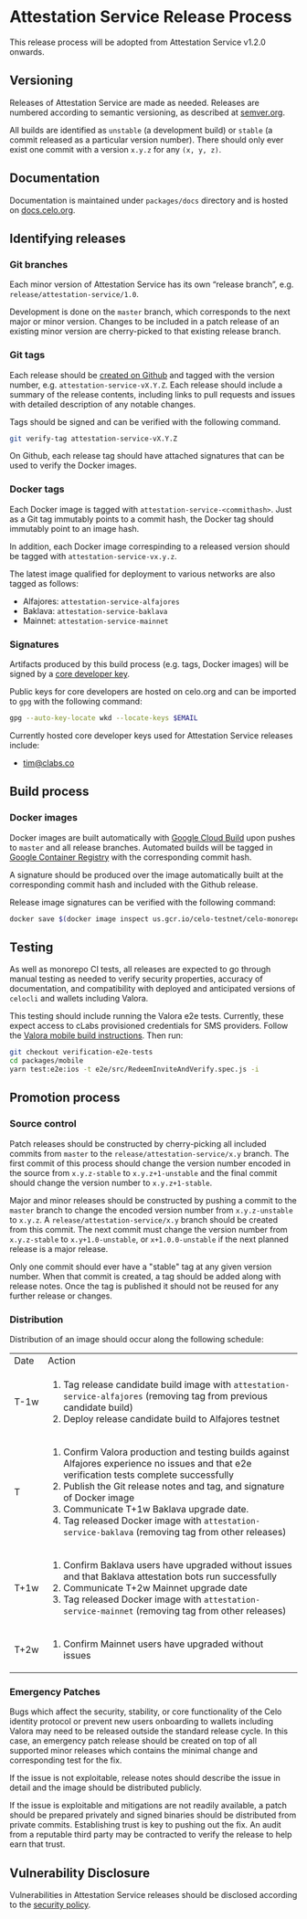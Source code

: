 # Attestation Service Release Process

This release process will be adopted from Attestation Service v1.2.0 onwards.

## Versioning

Releases of Attestation Service are made as needed. Releases are numbered according to semantic versioning, as described at [semver.org](https://semver.org).

All builds are identified as `unstable` (a development build) or `stable` (a commit released as a particular version number). There should only ever exist one commit with a version `x.y.z` for any `(x, y, z)`.

## Documentation

Documentation is maintained under `packages/docs` directory and is hosted on [docs.celo.org](https://docs.celo.org/validator-guide/attestation-service).

## Identifying releases

### Git branches

Each minor version of Attestation Service has its own “release branch”, e.g. `release/attestation-service/1.0`.

Development is done on the `master` branch, which corresponds to the next major or minor version. Changes to be included in a patch release of an existing minor version are cherry-picked to that existing release branch.

### Git tags

Each release should be [created on Github](https://github.com/celo-org/celo-monorepo/releases) and tagged with the version number, e.g. `attestation-service-vX.Y.Z`. Each release should include a summary of the release contents, including links to pull requests and issues with detailed description of any notable changes.

Tags should be signed and can be verified with the following command.

```bash
git verify-tag attestation-service-vX.Y.Z
```

On Github, each release tag should have attached signatures that can be used to verify the Docker images.

### Docker tags

Each Docker image is tagged with `attestation-service-<commithash>`. Just as a Git tag immutably points to a commit hash, the Docker tag should immutably point to an image hash.

In addition, each Docker image correspinding to a released version should be tagged with `attestation-service-vx.y.z`.

The latest image qualified for deployment to various networks are also tagged as follows:

- Alfajores: `attestation-service-alfajores`
- Baklava: `attestation-service-baklava`
- Mainnet: `attestation-service-mainnet`

### Signatures

Artifacts produced by this build process (e.g. tags, Docker images) will be signed by a [core developer key](https://github.com/celo-org/celo-monorepo/blob/master/developer_key_publishing.md).

Public keys for core developers are hosted on celo.org and can be imported to `gpg` with the following command:

```bash
gpg --auto-key-locate wkd --locate-keys $EMAIL
```

Currently hosted core developer keys used for Attestation Service releases include:

- tim@clabs.co

## Build process

### Docker images

Docker images are built automatically with [Google Cloud Build](https://cloud.google.com/cloud-build) upon pushes to `master` and all release branches. Automated builds will be tagged in [Google Container Registry](https://cloud.google.com/container-registry) with the corresponding commit hash.

A signature should be produced over the image automatically built at the corresponding commit hash and included with the Github release.

Release image signatures can be verified with the following command:

```bash
docker save $(docker image inspect us.gcr.io/celo-testnet/celo-monorepo:attestation-service-vX.Y.Z -f '{{ .Id }}') | gpg --verify attestation-service-vX.Y.Z.docker.asc -
```

## Testing

As well as monorepo CI tests, all releases are expected to go through manual testing as needed to verify security properties, accuracy of documentation, and compatibility with deployed and anticipated versions of `celocli` and wallets including Valora.

This testing should include running the Valora e2e tests. Currently, these expect access to cLabs provisioned credentials for SMS providers. Follow the [Valora mobile build instructions](https://github.com/celo-org/wallet/blob/master/packages/mobile/README.md#setup). Then run:

```bash
git checkout verification-e2e-tests
cd packages/mobile
yarn test:e2e:ios -t e2e/src/RedeemInviteAndVerify.spec.js -i
```

## Promotion process

### Source control

Patch releases should be constructed by cherry-picking all included commits from `master` to the `release/attestation-service/x.y` branch. The first commit of this process should change the version number encoded in the source from `x.y.z-stable` to `x.y.z+1-unstable` and the final commit should change the version number to `x.y.z+1-stable`.

Major and minor releases should be constructed by pushing a commit to the `master` branch to change the encoded version number from `x.y.z-unstable` to `x.y.z`. A `release/attestation-service/x.y` branch should be created from this commit. The next commit must change the version number from `x.y.z-stable` to `x.y+1.0-unstable`, or `x+1.0.0-unstable` if the next planned release is a major release.

Only one commit should ever have a "stable" tag at any given version number. When that commit is created, a tag should be added along with release notes. Once the tag is published it should not be reused for any further release or changes.

### Distribution

Distribution of an image should occur along the following schedule:

<table>
  <tr>
    <td>Date</td>
    <td>Action</td>
  </tr>
  <tr>
    <td>T-1w</td>
    <td>
      <ol>
        <li>Tag release candidate build image with <code>attestation-service-alfajores</code> (removing tag from previous candidate build)</li>
        <li>Deploy release candidate build to Alfajores testnet</li>
      </ol>
    </td>
  </tr>  
  <tr>
    <td>T</td>
    <td>
      <ol>
        <li>Confirm Valora production and testing builds against Alfajores experience no issues and that e2e verification tests complete successfully</li>
        <li>Publish the Git release notes and tag, and signature of Docker image</li>
        <li>Communicate T+1w Baklava upgrade date.</li>
        <li>Tag released Docker image with <code>attestation-service-baklava</code> (removing tag from other releases)</li>
      </ol>
    </td>
  </tr>
  <tr>
    <td>T+1w</td>
    <td>
      <ol>
        <li>Confirm Baklava users have upgraded without issues and that Baklava attestation bots run successfully</li>
        <li>Communicate T+2w Mainnet upgrade date</li>
        <li>Tag released Docker image with <code>attestation-service-mainnet</code> (removing tag from other releases)</li>
      </ol>
    </td>
  </tr>
  <tr>
    <td>T+2w</td>
    <td>
      <ol>
        <li>Confirm Mainnet users have upgraded without issues</li>
      </ol>
    </td>
  </tr>
</table>

### Emergency Patches

Bugs which affect the security, stability, or core functionality of the Celo identity protocol or prevent new users onboarding to wallets including Valora may need to be released outside the standard release cycle. In this case, an emergency patch release should be created on top of all supported minor releases which contains the minimal change and corresponding test for the fix.

If the issue is not exploitable, release notes should describe the issue in detail and the image should be distributed publicly.

If the issue is exploitable and mitigations are not readily available, a patch should be prepared privately and signed binaries should be distributed from private commits. Establishing trust is key to pushing out the fix. An audit from a reputable third party may be contracted to verify the release to help earn that trust.

## Vulnerability Disclosure

Vulnerabilities in Attestation Service releases should be disclosed according to the [security policy](https://github.com/celo-org/celo-monorepo/blob/master/SECURITY.md).
